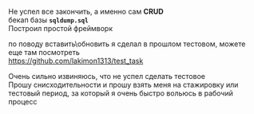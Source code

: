 Не успел все закончить, а именно сам **CRUD**<br>
бекап базы **`sqldump.sql`** <br>
Построил простой фреймворк<br>

по поводу вставить\обновить я сделал в прошлом тестовом, можете еще там посмотреть<br>
https://github.com/lakimon1313/test_task

Очень сильно извиняюсь, что не успел сделать тестовое<br>
Прошу снисходительности и прошу взять меня на стажировку или тестовый период, за который я очень быстро вольюсь в рабочий процесс<br>
